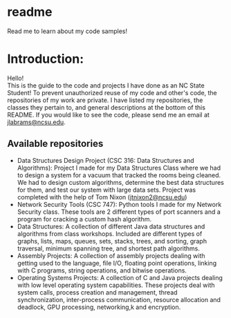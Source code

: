 # readme
Read me to learn about my code samples!
# Introduction:
Hello!  
This is the guide to the code and projects I have done as an NC State Student! To prevent unauthorized reuse of my code and other's code, the repositories of my work are private. I have listed my repositories, the classes they pertain to, and general descriptions at the bottom of this README. If you would like to see the code, please send me an email at jlabrams@ncsu.edu.

## Available repositories
* Data Structures Design Project (CSC 316: Data Structures and Algorithms): Project I made for my Data Structures Class where we had to design a system for a vacuum that tracked the rooms being cleaned. We had to design custom algorithms, determine the best data structures for them, and test our system with large data sets. Project was completed with the help of Tom Nixon (jtnixon2@ncsu.edu)  
* Network Security Tools (CSC 747): Python tools I made for my Network Security class. These tools are 2 different types of port scanners and a program for cracking a custom hash algorithm.
* Data Structures: A collection of different Java data structures and algorithms from class workshops. Included are different types of graphs, lists, maps, queues, sets, stacks, trees, and sorting, graph traversal, minimum spanning tree, and shortest path algorithms.
* Assembly Projects: A collection of assembly projects dealing with getting used to the language, file I/O, floating point operations, linking with C programs, string operations, and bitwise operations.
* Operating Systems Projects: A collection of C and Java projects dealing with low level operating system capabilities. These projects deal with system calls, process creation and management, thread synchronization, inter-process communication, resource allocation and deadlock, GPU processing, networking,k and encryption.
